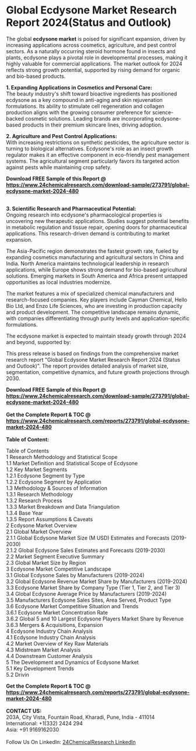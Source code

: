 <h1>Global Ecdysone Market Research Report 2024(Status and Outlook)</h1><p>The global <strong>ecdysone market</strong> is poised for significant expansion, driven by increasing applications across cosmetics, agriculture, and pest control sectors. As a naturally occurring steroid hormone found in insects and plants, ecdysone plays a pivotal role in developmental processes, making it highly valuable for commercial applications. The market outlook for 2024 reflects strong growth potential, supported by rising demand for organic and bio-based products.</p><p><strong>1. Expanding Applications in Cosmetics and Personal Care:</strong><br>
The beauty industry's shift toward bioactive ingredients has positioned ecdysone as a key compound in anti-aging and skin rejuvenation formulations. Its ability to stimulate cell regeneration and collagen production aligns with the growing consumer preference for science-backed cosmetic solutions. Leading brands are incorporating ecdysone-based products in their premium skincare lines, driving adoption.</p><p><strong>2. Agriculture and Pest Control Applications:</strong><br>
With increasing restrictions on synthetic pesticides, the agriculture sector is turning to biological alternatives. Ecdysone's role as an insect growth regulator makes it an effective component in eco-friendly pest management systems. The agricultural segment particularly favors its targeted action against pests while maintaining crop safety.</p><div><b>Download FREE Sample of this Report @ 
            <a href="https://www.24chemicalresearch.com/download-sample/273791/global-ecdysone-market-2024-480">
            https://www.24chemicalresearch.com/download-sample/273791/global-ecdysone-market-2024-480</a></b></div><br><p><strong>3. Scientific Research and Pharmaceutical Potential:</strong><br>
Ongoing research into ecdysone's pharmacological properties is uncovering new therapeutic applications. Studies suggest potential benefits in metabolic regulation and tissue repair, opening doors for pharmaceutical applications. This research-driven demand is contributing to market expansion.</p><p>The Asia-Pacific region demonstrates the fastest growth rate, fueled by expanding cosmetics manufacturing and agricultural sectors in China and India. North America maintains technological leadership in research applications, while Europe shows strong demand for bio-based agricultural solutions. Emerging markets in South America and Africa present untapped opportunities as local industries modernize.</p><p>The market features a mix of specialized chemical manufacturers and research-focused companies. Key players include Cayman Chemical, Hello Bio Ltd, and Enzo Life Sciences, who are investing in production capacity and product development. The competitive landscape remains dynamic, with companies differentiating through purity levels and application-specific formulations.</p><p>The ecdysone market is expected to maintain steady growth through 2024 and beyond, supported by:</p><p>This press release is based on findings from the comprehensive market research report "Global Ecdysone Market Research Report 2024 (Status and Outlook)". The report provides detailed analysis of market size, segmentation, competitive dynamics, and future growth projections through 2030.</p><div><b>Download FREE Sample of this Report @ 
            <a href="https://www.24chemicalresearch.com/download-sample/273791/global-ecdysone-market-2024-480">
            https://www.24chemicalresearch.com/download-sample/273791/global-ecdysone-market-2024-480</a></b></div><br><div><b>Get the Complete Report & TOC @ 
            <a href="https://www.24chemicalresearch.com/reports/273791/global-ecdysone-market-2024-480">
            https://www.24chemicalresearch.com/reports/273791/global-ecdysone-market-2024-480</a></b></div><br>
            <b>Table of Content:</b><p>Table of Contents<br />
1 Research Methodology and Statistical Scope<br />
1.1 Market Definition and Statistical Scope of Ecdysone<br />
1.2 Key Market Segments<br />
1.2.1 Ecdysone Segment by Type<br />
1.2.2 Ecdysone Segment by Application<br />
1.3 Methodology & Sources of Information<br />
1.3.1 Research Methodology<br />
1.3.2 Research Process<br />
1.3.3 Market Breakdown and Data Triangulation<br />
1.3.4 Base Year<br />
1.3.5 Report Assumptions & Caveats<br />
2 Ecdysone Market Overview<br />
2.1 Global Market Overview<br />
2.1.1 Global Ecdysone Market Size (M USD) Estimates and Forecasts (2019-2030)<br />
2.1.2 Global Ecdysone Sales Estimates and Forecasts (2019-2030)<br />
2.2 Market Segment Executive Summary<br />
2.3 Global Market Size by Region<br />
3 Ecdysone Market Competitive Landscape<br />
3.1 Global Ecdysone Sales by Manufacturers (2019-2024)<br />
3.2 Global Ecdysone Revenue Market Share by Manufacturers (2019-2024)<br />
3.3 Ecdysone Market Share by Company Type (Tier 1, Tier 2, and Tier 3)<br />
3.4 Global Ecdysone Average Price by Manufacturers (2019-2024)<br />
3.5 Manufacturers Ecdysone Sales Sites, Area Served, Product Type<br />
3.6 Ecdysone Market Competitive Situation and Trends<br />
3.6.1 Ecdysone Market Concentration Rate<br />
3.6.2 Global 5 and 10 Largest Ecdysone Players Market Share by Revenue<br />
3.6.3 Mergers & Acquisitions, Expansion<br />
4 Ecdysone Industry Chain Analysis<br />
4.1 Ecdysone Industry Chain Analysis<br />
4.2 Market Overview of Key Raw Materials<br />
4.3 Midstream Market Analysis<br />
4.4 Downstream Customer Analysis<br />
5 The Development and Dynamics of Ecdysone Market <br />
5.1 Key Development Trends<br />
5.2 Drivin</p><div><b>Get the Complete Report & TOC @ 
            <a href="https://www.24chemicalresearch.com/reports/273791/global-ecdysone-market-2024-480">
            https://www.24chemicalresearch.com/reports/273791/global-ecdysone-market-2024-480</a></b></div><br><b>CONTACT US:</b><br>
            203A, City Vista, Fountain Road, Kharadi, Pune, India - 411014<br>
            International: +1(332) 2424 294<br>
            Asia: +91 9169162030 <br><br>
            Follow Us On LinkedIn: <a href="https://www.linkedin.com/company/24chemicalresearch/">24ChemicalResearch LinkedIn</a>
